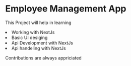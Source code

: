 # Employee Management App

This Project will help in learning
<li> Working with NextJs
<li> Basic UI desiging
<li> Api Development with NextJs
<li> Api handeling with NextJs
  
  
Contributions are always appriciated
